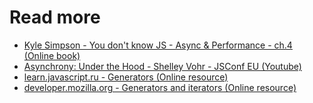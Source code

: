 # Read more

* [Kyle Simpson - You don't know JS - Async & Performance - ch.4 (Online book)](https://github.com/getify/You-Dont-Know-JS/blob/2nd-ed/sync-async/ch4.md)
* [Asynchrony: Under the Hood - Shelley Vohr - JSConf EU (Youtube)](https://www.youtube.com/watch?v=SrNQS8J67zc)
* [learn.javascript.ru - Generators (Online resource)](https://learn.javascript.ru/generators)
* [developer.mozilla.org - Generators and iterators (Online resource)](https://developer.mozilla.org/ru/docs/Web/JavaScript/Guide/Iterators_and_Generators)
